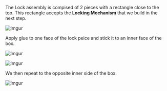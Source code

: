 The Lock assembly is compised of 2 pieces with a rectangle close to the top. This rectangle accepts the **Locking Mechanism** that we build in the next step.

![Imgur](https://i.imgur.com/iZoua7r.jpg)

Apply glue to one face of the lock peice and stick it to an inner face of the box.

![Imgur](https://i.imgur.com/8OM5HmY.jpg)

![Imgur](https://i.imgur.com/8QAQOqY.jpg)

We then repeat to the opposite inner side of the box.

![Imgur](https://i.imgur.com/YobvtnS.jpg)
